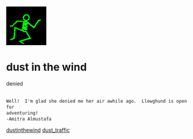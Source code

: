 ![dancer](assets/dancer.gif)

# dust in the wind

 denied
>
>   

```

Well!  I'm glad she denied me her air awhile ago.  Llewghund is open for
adventuring!
-Amitra Almustafa

```

  [dustinthewind](dustinthewind.md)  [dust_traffic](dust_traffic.md) 

 